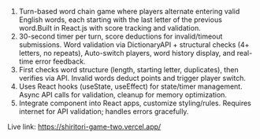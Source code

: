 1. Turn-based word chain game where players alternate entering valid English words, each starting with the last letter of the previous word.Built in React.js with score tracking and validation.
2. 30-second timer per turn, score deductions for invalid/timeout submissions. Word validation via DictionaryAPI + structural checks (4+ letters, no repeats), Auto-switch players, word history display, and real-time error feedback.
3. First checks word structure (length, starting letter, duplicates), then verifies via API. Invalid words deduct points and trigger player switch.
4. Uses React hooks (useState, useEffect) for state/timer management. Async API calls for validation, cleanup for memory optimization.
5. Integrate component into React apps, customize styling/rules. Requires internet for API validation; handles errors gracefully.

Live link: https://shiritori-game-two.vercel.app/

